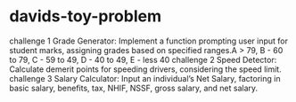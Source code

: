 # davids-toy-problem
challenge 1
Grade Generator: Implement a function prompting user input for student marks, assigning grades based on specified ranges.A > 79, B - 60 to 79, C -  59 to 49, D - 40 to 49, E - less 40
challenge 2 
Speed Detector: Calculate demerit points for speeding drivers, considering  the speed limit.
challenge 3
Salary Calculator: Input an individual’s Net Salary, factoring in basic salary, benefits, tax, NHIF, NSSF, gross salary, and net salary.